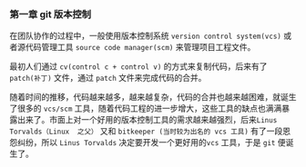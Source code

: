 ### 第一章 git 版本控制

在团队协作的过程中，一般使用版本控制系统 `version control system(vcs)`  或者源代码管理工具 `source code manager(scm)` 来管理项目工程文件。

最初人们通过 `cv(control c + control v)` 的方式来复制代码，后来有了 `patch(补丁)` 文件，通过 `patch` 文件来完成代码的合并。

随着时间的推移，代码越来越多，越来越复杂，代码的合并也越来越困难，就诞生了很多的 `vcs/scm` 工具，随着代码工程的进一步增大，这些工具的缺点也满满暴露出来了。市面上对一个好用的版本控制工具的需求越来越强烈，后来`Linus Torvalds（Linux  之父）` 又和 `bitkeeper (当时较为出名的 vcs 工具)` 有了一段恩怨纠纷，所以 `Linus Torvalds` 决定要开发一个更好用的`vcs` 工具，于是 `git` 便诞生了。